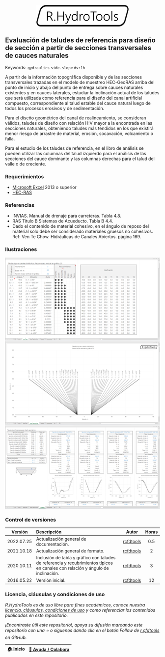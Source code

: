 <div align="center"><img alt="R.HydroTools" src="../../file/graph/R.HydroTools.svg" width="300px"></div>

## Evaluación de taludes de referencia para diseño de sección a partir de secciones transversales de cauces naturales
Keywords: `gydraulics` `side-slope` `#v:1h`

A partir de la información topográfica disponible y de las secciones transversales trazadas en el modelo de muestreo HEC-GeoRAS arriba del punto de inicio y abajo del punto de entrega sobre cauces naturales existentes y en cauces laterales, estudiar la inclinación actual de los taludes que será utilizada como referencia para el diseño del canal artificial compuesto, correspondiente al talud estable del cauce natural luego de todos los procesos erosivos y de sedimentación.

Para el diseño geométrico del canal de realineamiento, se consideran válidos, taludes de diseño con relación H:V mayor a la encontrada en las secciones naturales, obteniendo taludes más tendidos en los que existirá menor riesgo de arrastre de material, erosión, socavación, volcamiento o falla.

Para el estudio de los taludes de referencia, en el libro de análisis se pueden utilizar las columnas del talud izquierdo para el análisis de las secciones del cauce dominante y las columnas derechas para el talud del valle o de creciente.


### Requerimientos

* [Microsoft Excel](https://www.microsoft.com/en-us/microsoft-365/excel) 2013 o superior
* [HEC-RAS](https://www.hec.usace.army.mil/software/hec-ras/)


### Referencias

* INVIAS. Manual de drenaje para carreteras. Tabla 4.8.
* RAS Título B Sistemas de Acueducto. Tabla B 4.4.
* Dado el contenido de material cohesivo, en el ángulo de reposo del material solo debe ser considerado materiales gruesos no cohesivos. Ref: Ven Te Chow. Hidráulicas de Canales Abiertos. página 169.


### Ilustraciones

![R.HydroTools.TaludReferenciaCanal.Screenshot1](Screenshot/Screenshot1.png)
![R.HydroTools.TaludReferenciaCanal.Screenshot2](Screenshot/Screenshot2.png)
![R.HydroTools.TaludReferenciaCanal.Screenshot3](Screenshot/Screenshot3.png)


### Control de versiones

| Versión    | Descripción                                                                                                                      | Autor                                      | Horas |
|------------|:---------------------------------------------------------------------------------------------------------------------------------|--------------------------------------------|:-----:|
| 2022.07.25 | Actualización general de documentación.                                                                                          | [rcfdtools](https://github.com/rcfdtools)  |  0.5  |
| 2021.10.18 | Actualización general de formato.                                                                                                | [rcfdtools](https://github.com/rcfdtools)  |   2   |
| 2020.10.11 | Inclusión de tabla y gráfico con taludes de referencia y recubrimientos típicos en canales con relación y ángulo de inclinación. | [rcfdtools](https://github.com/rcfdtools)  |   3   |
| 2016.05.22 | Versión inicial.                                                                                                                 | [rcfdtools](https://github.com/rcfdtools)  |  12   |


### Licencia, cláusulas y condiciones de uso

_R.HydroTools es de uso libre para fines académicos, conoce nuestra [licencia, cláusulas, condiciones de uso](../../LICENSE.md) y como referenciar los contenidos publicados en este repositorio._

_¡Encontraste útil este repositorio!, apoya su difusión marcando este repositorio con una ⭐ o síguenos dando clic en el botón Follow de [r.cfdtools](https://github.com/rcfdtools) en GitHub._

| [:house: Inicio](../../README.md)  | [:beginner: Ayuda / Colabora](https://github.com/rcfdtools/R.HydroTools/discussions/25) |
|------------------------------------|-----------------------------------------------------------------------------------------|
